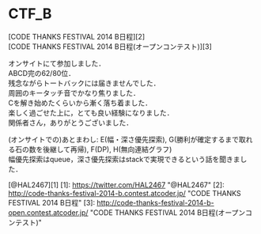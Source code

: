 CTF_B
=====
[CODE THANKS FESTIVAL 2014 B日程][2]  
[CODE THANKS FESTIVAL 2014 B日程(オープンコンテスト)][3]

オンサイトにて参加しました．  
ABCD完の62/80位．  
残念ながらトートバックには届きませんでした．  
周囲のキータッチ音でかなり焦りました．  
Cを解き始めたくらいから漸く落ち着ました．  
楽しく過ごせた上に，とても良い経験になりました．  
関係者さん，ありがとうございました．  

(オンサイトでの)あとまわし: E(幅・深さ優先探索), G(勝利が確定するまで取れる石の数を後継して再帰), F(DP), H(無向連結グラフ)  
幅優先探索はqueue，深さ優先探索はstackで実現できるという話を聞きました．

[@HAL2467][1]
[1]: https://twitter.com/HAL2467 "@HAL2467"
[2]: http://code-thanks-festival-2014-b.contest.atcoder.jp/ "CODE THANKS FESTIVAL 2014 B日程"
[3]: http://code-thanks-festival-2014-b-open.contest.atcoder.jp/ "CODE THANKS FESTIVAL 2014 B日程(オープンコンテスト)"
